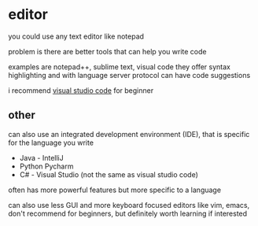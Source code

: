 # editor

you could use any text editor like notepad

problem is there are better tools that can help you write code

examples are notepad++, sublime text, visual code they offer syntax highlighting and with language server protocol can have code suggestions

i recommend [visual studio code](https://code.visualstudio.com/) for beginner

## other

can also use an integrated development environment (IDE), that is specific for the language you write

* Java - IntelliJ
* Python Pycharm
* C# - Visual Studio (not the same as visual studio code)

often has more powerful features but more specific to a language

can also use less GUI and more keyboard focused editors like vim, emacs, don't recommend for beginners, but definitely worth learning if interested
